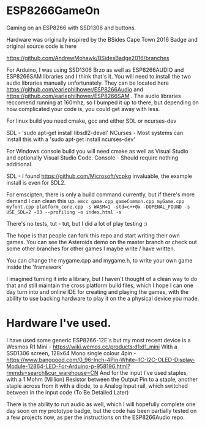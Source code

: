 # ESP8266GameOn
Gaming on an ESP8266 with SSD1306 and buttons.

Hardware was originally inspired by the BSides Cape Town 2016 Badge and original source code is here 

https://github.com/AndrewMohawk/BSidesBadge2016/branches

For Arduino, I was using SSD1306 Brzo as well as ESP8266AUDIO and ESP8266SAM libraries and I think that's it. You will need to install the two audio libraries manually unfortunately. They can be located here https://github.com/earlephilhower/ESP8266Audio and 
https://github.com/earlephilhower/ESP8266SAM . The audio libraries reccomend running at 160mhz, so I bumped it up to there, but depending on how complicated your code is, you could get away with less.

For linux build you need cmake, gcc and either SDL or ncurses-dev

SDL - 'sudo apt-get install libsdl2-devel'
NCurses - Most systems can install this with a 'sudo apt-get install ncurses-dev'

For Windows console build you will need cmake as well as Visual Studio and optionally Visual Studio Code.
Console - Should require nothing additional.

SDL - I found https://github.com/Microsoft/vcpkg invaluable, the example install is even for SDL2.

For emscipten, there is only a build command currently, but if there's more demand I can clean this up.
```emcc game.cpp gameCommon.cpp myGame.cpp myfont.cpp platform_core.cpp -s WASM=1 -std=c++0x -DOPENAL_FOUND -s USE_SDL=2 -O3 --profiling -o index.html -s ```

There's no tests, tut - tut, but I did a lot of play testing :)

The hope is that people can fork this repo and start writing their own games. You can see the Asteroids demo on the master branch or check out some other branches for other games I maybe write / have written.

You can change the mygame.cpp and mygame.h, to write your own game inside the 'framework'

I imagined turning it into a library, but I haven't thought of a clean way to do that and still maintain the cross platform build files, which I hope I can one day turn into and online IDE for creating and playing the games, with the ability to use backing hardware to play it on the a physical device you made.

# Hardware I've used.
I have used some generic ESP8266-12E's but my most recent device is a Wesmos R1 Mini - https://wiki.wemos.cc/products:d1:d1_mini
With a SSD1306 screen, 128x64 Mono single colour 4pin - https://www.banggood.com/0_96-Inch-4Pin-White-IIC-I2C-OLED-Display-Module-12864-LED-For-Arduino-p-958196.html?rmmds=search&cur_warehouse=CN
And for the input I've used staples, with a 1 Mohm (Million) Resistor between the Output Pin to a staple, another staple across from it with a diode, to a Analog Input rail, which switched between in the input code (To Be Detailed Later)

There is the ability to run audio as well, which I will hopefully complete one day soon on my prototype badge, but the code has been partially tested on a few projects now, as per the instructions on the ESP8266Audio repo.
